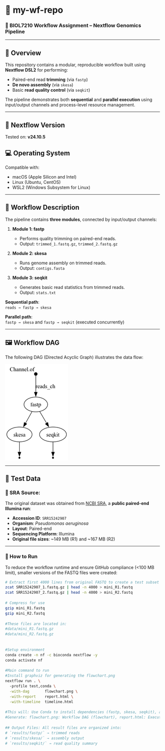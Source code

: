 # 🧬 my-wf-repo  
### 📁 BIOL7210 Workflow Assignment – Nextflow Genomics Pipeline 

---

##  📖 Overview

This repository contains a modular, reproducible workflow built using **Nextflow DSL2** for performing:

- Paired-end read **trimming** (via `fastp`)
- **De novo assembly** (via `skesa`)
- Basic **read quality control** (via `seqkit`)

The pipeline demonstrates both **sequential** and **parallel execution** using input/output channels and process-level resource management.

---

## 🧪 Nextflow Version

Tested on: **v24.10.5**

## 💻 Operating System

Compatible with:
- macOS (Apple Silicon and Intel)
- Linux (Ubuntu, CentOS)
- WSL2 (Windows Subsystem for Linux)

---

## 🧭 Workflow Description

The pipeline contains **three modules**, connected by input/output channels:

1. **Module 1: fastp**  
   - Performs quality trimming on paired-end reads.  
   - Output: `trimmed_1.fastq.gz`, `trimmed_2.fastq.gz`

2. **Module 2: skesa**  
   - Runs genome assembly on trimmed reads.  
   - Output: `contigs.fasta`

3. **Module 3: seqkit**  
   - Generates basic read statistics from trimmed reads.  
   - Output: `stats.txt`

**Sequential path**:  
`reads → fastp → skesa`

**Parallel path**:  
`fastp → skesa` and `fastp → seqkit` (executed concurrently)

---

## 🖼️ Workflow DAG

The following DAG (Directed Acyclic Graph) illustrates the data flow:

![Workflow DAG](flowchart.png)

---

## 🧬 Test Data

### 🔗 SRA Source:
The original dataset was obtained from [NCBI SRA](https://www.ncbi.nlm.nih.gov/sra?term=SRR15242907), a **public paired-end Illumina run**:

- **Accession ID**: `SRR15242907`
- **Organism**: *Pseudomonas aeruginosa*
- **Layout**: Paired-end
- **Sequencing Platform**: Illumina
- **Original file sizes**: ~149 MB (R1) and ~167 MB (R2)

---

### 🧩 How to Run

To reduce the workflow runtime and ensure GitHub compliance (<100 MB limit), smaller versions of the FASTQ files were created:

```bash
# Extract first 4000 lines from original FASTQ to create a test subset
zcat SRR15242907_1.fastq.gz | head -n 4000 > mini_R1.fastq
zcat SRR15242907_2.fastq.gz | head -n 4000 > mini_R2.fastq

# Compress for use
gzip mini_R1.fastq
gzip mini_R2.fastq

#These files are located in:
#data/mini_R1.fastq.gz
#data/mini_R2.fastq.gz


#Setup environment
conda create -n nf -c bioconda nextflow -y
conda activate nf

#Main command to run
#Install graphviz for generating the flowchart.png
nextflow run . \                                                            
  -profile test,conda \
  -with-dag       flowchart.png \
  -with-report    report.html \
  -with-timeline  timeline.html

#This will: Use Conda to install dependencies (fastp, skesa, seqkit), and run the workflow with mini test FASTQ files
#Generate: flowchart.png: Workflow DAG (flowchart), report.html: Execution summary and resources, timeline.html: Timeline of each step

## Output Files: All result files are organized into:
# `results/fastp/` → trimmed reads  
# `results/skesa/` → assembly output  
# `results/seqkit/` → read quality summary


